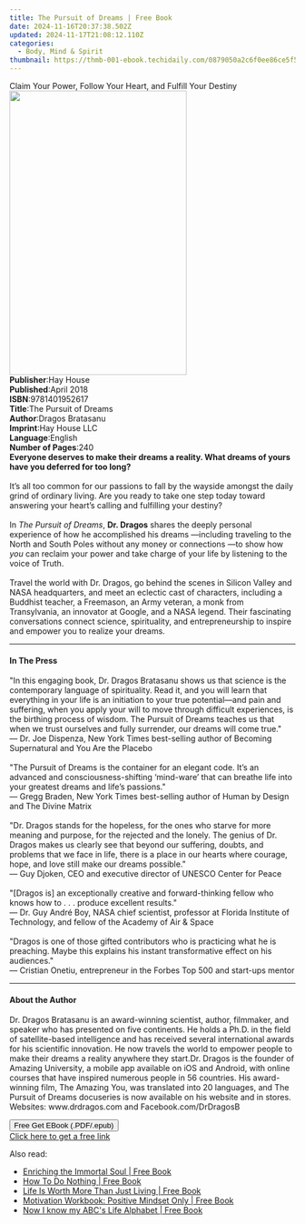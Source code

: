 ```yaml
---
title: The Pursuit of Dreams | Free Book
date: 2024-11-16T20:37:38.502Z
updated: 2024-11-17T21:08:12.110Z
categories:
  - Body, Mind & Spirit
thumbnail: https://thmb-001-ebook.techidaily.com/0879050a2c6f0ee86ce5f52fb3fde537959f6537f818aa465cb830e44b31c046.jpg
---
```

<main id="book-container">
  <div class="flex flex-col">
    <div class="book-brief flex-1 py-6 px-4 sm:p-6 md:py-10 md:px-8">
      <!-- brief-->
      <div class="book-brief-main">
        Claim Your Power, Follow Your Heart, and Fulfill Your Destiny
      </div>
    </div>
    <div
      class="book-meta-info flex-1 grid gap-4 col-start-1 col-end-3 row-start-1 sm:mb-6 sm:grid-cols-4 lg:gap-6 lg:col-start-2 lg:row-end-6 lg:row-span-6 lg:mb-0"
    >
      <div
        class="book-meta-info-left place-content-center mt-4 p-4 text-sm leading-6 col-start-2 col-span-2 dark:text-slate-400"
      >
        <img
          class="w-full h-500 object-cover rounded-lg sm:h-255 sm:col-span-2 lg:col-span-full"
          src="https://img-001-ebook.techidaily.com/8a7433d4c5281d685d31fab22a5c832e76d8490db3003e6e01154b6dfc88c836.jpg"
          alt=""
          width="312"
          height="500"
        />
      </div>
      <div
        class="book-meta-info-right mt-2 col-start-1 row-start-2 col-span-3 self-center"
      >
        <!-- meta data  -->
        <div class="flex flex-col px-4 md:px-8">
          <div class="flex-1">
            <strong>Publisher</strong>:<span class="px-2">Hay House</span>
          </div>
          <div class="flex-1">
            <strong>Published</strong>:<span class="px-2">April 2018</span>
          </div>
          <div class="flex-1">
            <strong>ISBN</strong>:<span class="px-2">9781401952617</span>
          </div>
          <div class="flex-1">
            <strong>Title</strong>:<span class="px-2"
              >The Pursuit of Dreams</span
            >
          </div>
          <div class="flex-1">
            <strong>Author</strong>:<span class="px-2">Dragos Bratasanu</span>
          </div>
          <div class="flex-1">
            <strong>Imprint</strong>:<span class="px-2">Hay House LLC</span>
          </div>
          <div class="flex-1">
            <strong>Language</strong>:<span class="px-2">English</span>
          </div>
          <div class="flex-1">
            <strong>Number of Pages</strong>:<span class="px-2">240</span>
          </div>
        </div>
      </div>
    </div>
    <div class="book-description flex-1 py-6 px-4 sm:p-6 md:py-10 md:px-8">
      <div class="book-description-main">
        <div accordion-content="" id="description">
          <b
            >Everyone deserves to make their dreams a reality. What dreams of
            yours have you deferred for too long?</b
          >
          <br /><br />It’s all too common for our passions to fall by the
          wayside amongst the daily grind of ordinary living. Are you ready to
          take one step today toward answering your heart’s calling and
          fulfilling your destiny?<br /><br />In <i>The Pursuit of Dreams</i>,
          <b>Dr. Dragos</b> shares the deeply personal experience of how he
          accomplished his dreams —including traveling to the North and South
          Poles without any money or connections —to show how <i>you</i> can
          reclaim your power and take charge of your life by listening to the
          voice of Truth. <br /><br />Travel the world with Dr. Dragos, go
          behind the scenes in Silicon Valley and NASA headquarters, and meet an
          eclectic cast of characters, including a Buddhist teacher, a
          Freemason, an Army veteran, a monk from Transylvania, an innovator at
          Google, and a NASA legend. Their fascinating conversations connect
          science, spirituality, and entrepreneurship to inspire and empower you
          to realize your dreams.
        </div>
        <div class="accordion-fader"></div>
      </div>
    </div>
    <div class="book-excerpts flex-1 py-6 px-4 sm:p-6 md:py-10 md:px-8">
      <!-- excerpts-->
      <div class="book-excerpts-main">
        <hr />
        <h4 class="placeholder placeholder-heading">
          <span>In The Press</span>
        </h4>
        <p>
          "In this engaging book, Dr. Dragos Bratasanu shows us that science is
          the contemporary language of spirituality. Read it, and you will learn
          that everything in your life is an initiation to your true
          potential—and pain and suffering, when you apply your will to move
          through difficult experiences, is the birthing process of wisdom. The
          Pursuit of Dreams teaches us that when we trust ourselves and fully
          surrender, our dreams will come true."<br />— Dr. Joe Dispenza, New
          York Times best-selling author of Becoming Supernatural and You Are
          the Placebo<br /><br />"The Pursuit of Dreams is the container for an
          elegant code. It’s an advanced and consciousness-shifting ‘mind-ware’
          that can breathe life into your greatest dreams and life’s
          passions."<br />— Gregg Braden, New York Times best-selling author of
          Human by Design and The Divine Matrix<br /><br />"Dr. Dragos stands
          for the hopeless, for the ones who starve for more meaning and
          purpose, for the rejected and the lonely. The genius of Dr. Dragos
          makes us clearly see that beyond our suffering, doubts, and problems
          that we face in life, there is a place in our hearts where courage,
          hope, and love still make our dreams possible."<br />— Guy Djoken, CEO
          and executive director of UNESCO Center for Peace<br /><br />"[Dragos
          is] an exceptionally creative and forward-thinking fellow who knows
          how to . . . produce excellent results."<br />— Dr. Guy André Boy,
          NASA chief scientist, professor at Florida Institute of Technology,
          and fellow of the Academy of Air &amp; Space<br /><br />"Dragos is one
          of those gifted contributors who is practicing what he is preaching.
          Maybe this explains his instant transformative effect on his
          audiences."<br />— Cristian Onetiu, entrepreneur in the Forbes Top 500
          and start-ups mentor
        </p>
      </div>
    </div>
    <div class="book-about-author flex-1 py-6 px-4 sm:p-6 md:py-10 md:px-8">
      <!-- about author-->
      <div class="book-main-author-main">
        <hr />
        <h4 class="placeholder placeholder-heading">
          <span>About the Author</span>
        </h4>
        <p>
          Dr. Dragos Bratasanu is an award-winning scientist, author, filmmaker,
          and speaker who has presented on five continents. He holds a Ph.D. in
          the field of satellite-based intelligence and has received several
          international awards for his scientific innovation. He now travels the
          world to empower people to make their dreams a reality anywhere they
          start.Dr. Dragos is the founder of Amazing University, a mobile app
          available on iOS and Android, with online courses that have inspired
          numerous people in 56 countries. His award-winning film, The Amazing
          You, was translated into 20 languages, and The Pursuit of Dreams
          docuseries is now available on his website and in stores. Websites:
          www.drdragos.com and Facebook.com/DrDragosB
        </p>
      </div>
    </div>
    <div class="book-free-get flex-1 py-6 px-4 sm:p-6 md:py-10 md:px-8">
      <button
        id="btn-free-get"
        class="bg-blue-500 hover:bg-blue-700 text-white font-bold py-2 px-4 rounded"
      >
        Free Get EBook (.PDF/.epub)
      </button>
      <div id="countdown-display" class="px-2 text-lg mt-2"></div>
      <a
        id="free-link"
        class="hidden bg-blue-500 hover:bg-blue-700 text-white font-bold py-2 px-4 rounded"
        href="https://www.ebooks.com/en-us/book/96316824/the-pursuit-of-dreams/dragos-bratasanu/"
        target="_blank"
        >Click here to get a free link</a
      >
    </div>
    <script>
      let countdownTime = 0;
      let countdownInterval = null;
      document
        .getElementById('btn-free-get')
        .addEventListener('click', startCountdown);
      function startCountdown() {
        countdownTime = new Date().getTime() + 60000 * 3;
        countdownInterval = setInterval(updateCountdown, 1000);
        document.getElementById('btn-free-get').disabled = true;
        document
          .getElementById('btn-free-get')
          .classList.add('bg-gray-500', 'cursor-not-allowed');
      }
      function updateCountdown() {
        let currentTime = new Date().getTime();
        let timeLeft = countdownTime - currentTime;
        let secondsLeft = Math.floor(timeLeft / 1000);
        document.getElementById('countdown-display').innerHTML =
          `Remaining time: ${secondsLeft} seconds.`;
        if (secondsLeft <= 0) {
          clearInterval(countdownInterval);
          document.getElementById('btn-free-get').classList.add('hidden');
          document.getElementById('free-link').classList.remove('hidden');
          document.getElementById('countdown-display').innerHTML = '';
        }
      }
    </script>
  </div>
</main>

<ins class="adsbygoogle"
      style="display:block"
      data-ad-client="ca-pub-7571918770474297"
      data-ad-slot="8358498916"
      data-ad-format="auto"
      data-full-width-responsive="true"></ins>
    

<span class="atpl-alsoreadstyle">Also read:</span>
<div><ul>
<li><a href="https://novels-ebooks.techidaily.com/210470557-9789692292788-enriching-the-immortal-soul/"><u>Enriching the Immortal Soul | Free Book</u></a></li>
<li><a href="https://novels-ebooks.techidaily.com/210470836-9789814952897-how-to-do-nothing/"><u>How To Do Nothing | Free Book</u></a></li>
<li><a href="https://novels-ebooks.techidaily.com/210470498-9780578362809-life-is-worth-more-than-just-living/"><u>Life Is Worth More Than Just Living | Free Book</u></a></li>
<li><a href="https://novels-ebooks.techidaily.com/210470837-9789814952835-motivation-workbook-positive-mindset-only/"><u>Motivation Workbook: Positive Mindset Only | Free Book</u></a></li>
<li><a href="https://novels-ebooks.techidaily.com/210470502-9781087891613-now-i-know-my-abcs-life-alphabet/"><u>Now I know my ABC's Life Alphabet | Free Book</u></a></li>
</ul></div>

